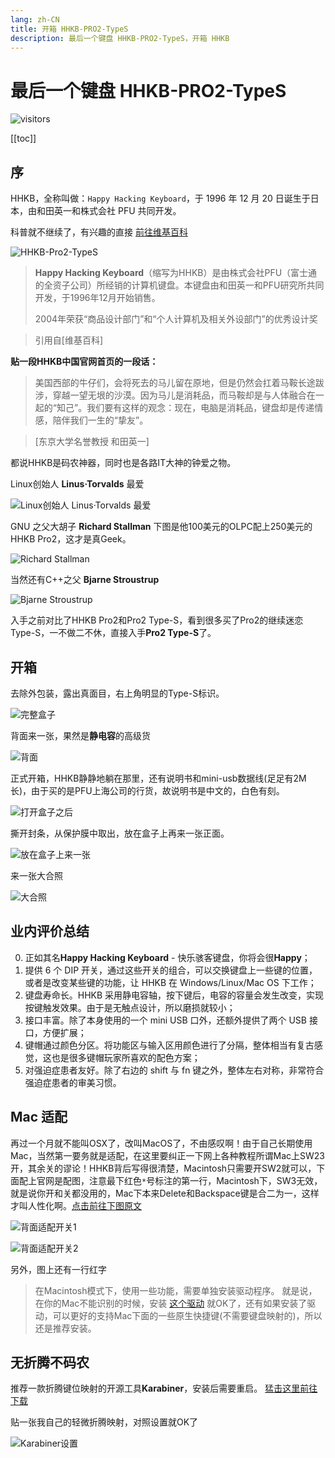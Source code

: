 ```yaml
---
lang: zh-CN
title: 开箱 HHKB-PRO2-TypeS
description: 最后一个键盘 HHKB-PRO2-TypeS，开箱 HHKB
---
```


# 最后一个键盘 HHKB-PRO2-TypeS

![visitors](https://visitor-badge.glitch.me/badge?page_id=gumutianqi_github_io-tricks_hhkb_pro2_types_show)

[[toc]]

## 序

HHKB，全称叫做：`Happy Hacking Keyboard`，于 1996 年 12 月 20 日诞生于日本，由和田英一和株式会社 PFU 共同开发。

科普就不继续了，有兴趣的直接 [前往维基百科](https://zh.wikipedia.org/wiki/Happy_Hacking_Keyboard)

![HHKB-Pro2-TypeS](./hhkb-pro2-types-show/hhkb.jpg)

> **Happy Hacking Keyboard**（缩写为HHKB）是由株式会社PFU（富士通的全资子公司）所经销的计算机键盘。本键盘由和田英一和PFU研究所共同开发，于1996年12月开始销售。
> 
> 2004年荣获“商品设计部门”和“个人计算机及相关外设部门”的优秀设计奖

> 引用自[维基百科]

**贴一段HHKB中国官网首页的一段话：**

> 美国西部的牛仔们，会将死去的马儿留在原地，但是仍然会扛着马鞍长途跋涉，穿越一望无垠的沙漠。因为马儿是消耗品，而马鞍却是与人体融合在一起的“知己”。我们要有这样的观念：现在，电脑是消耗品，键盘却是传递情感，陪伴我们一生的“挚友”。

> [东京大学名誉教授 和田英一]

都说HHKB是码农神器，同时也是各路IT大神的钟爱之物。

Linux创始人 **Linus·Torvalds** 最爱

![Linux创始人 **Linus·Torvalds** 最爱](./hhkb-pro2-types-show/tux_hacking.jpg)

GNU 之父大胡子 **Richard Stallman**
下图是他100美元的OLPC配上250美元的HHKB Pro2，这才是真Geek。

![Richard Stallman](./hhkb-pro2-types-show/hhkb-gnu.jpg)

当然还有C++之父 **Bjarne Stroustrup**

![Bjarne Stroustrup](./hhkb-pro2-types-show/bjarne_hhkb.jpg)

入手之前对比了HHKB Pro2和Pro2 Type-S，看到很多买了Pro2的继续迷恋Type-S，一不做二不休，直接入手**Pro2 Type-S**了。

## 开箱
去除外包装，露出真面目，右上角明显的Type-S标识。

![完整盒子](./hhkb-pro2-types-show/HHKB01.jpg)

背面来一张，果然是**静电容**的高级货

![背面](./hhkb-pro2-types-show/HHKB01.jpg)

正式开箱，HHKB静静地躺在那里，还有说明书和mini-usb数据线(足足有2M长)，由于买的是PFU上海公司的行货，故说明书是中文的，白色有刻。

![打开盒子之后](./hhkb-pro2-types-show/HHKB03.jpg)

撕开封条，从保护膜中取出，放在盒子上再来一张正面。

![放在盒子上来一张](./hhkb-pro2-types-show/HHKB05.jpg)

来一张大合照

![大合照](./hhkb-pro2-types-show/HHKB08.jpg)

## 业内评价总结
0. 正如其名**Happy Hacking Keyboard** - 快乐骇客键盘，你将会很**Happy**；
1. 提供 6 个 DIP 开关，通过这些开关的组合，可以交换键盘上一些键的位置，或者是改变某些键的功能，让 HHKB 在 Windows/Linux/Mac OS 下工作；
2. 键盘寿命长。HHKB 采用静电容轴，按下键后，电容的容量会发生改变，实现按键触发效果。由于是无触点设计，所以磨损就较小；
3. 接口丰富。除了本身使用的一个 mini USB 口外，还额外提供了两个 USB 接口，方便扩展；
4. 键帽通过颜色分区。将功能区与输入区用颜色进行了分隔，整体相当有复古感觉，这也是很多键帽玩家所喜欢的配色方案；
5. 对强迫症患者友好。除了右边的 shift 与 fn 键之外，整体左右对称，非常符合强迫症患者的审美习惯。

## Mac 适配
再过一个月就不能叫OSX了，改叫MacOS了，不由感叹啊！由于自己长期使用Mac，当然第一要务就是适配，在这里要纠正一下网上各种教程所谓Mac上SW23开，其余关的谬论！HHKB背后写得很清楚，Macintosh只需要开SW2就可以，下面配上官网是配图，注意最下红色`*`号标注的第一行，Macintosh下，SW3无效，就是说你开和关都没用的，Mac下本来Delete和Backspace键是合二为一，这样才叫人性化啊。[点击前往下图原文](http://www.pfu.fujitsu.com/hhkeyboard/leaflet/hhkb_backview.html)


![背面适配开关1](./hhkb-pro2-types-show/hhkb-sw01.png)

![背面适配开关2](./hhkb-pro2-types-show/hhkb-sw02.png)

另外，图上还有一行红字

> 在Macintosh模式下，使用一些功能，需要单独安装驱动程序。
就是说，在你的Mac不能识别的时候，安装 [这个驱动](http://www.pfu.fujitsu.com/hhkeyboard/macdownload.html) 就OK了，还有如果安装了驱动，可以更好的支持Mac下面的一些原生快捷键(不需要键盘映射的)，所以还是推荐安装。

## 无折腾不码农
推荐一款折腾键位映射的开源工具**Karabiner**，安装后需要重启。
[猛击这里前往下载](https://pqrs.org/osx/karabiner/)

贴一张我自己的轻微折腾映射，对照设置就OK了

![Karabiner设置](./hhkb-pro2-types-show/karabiner-config.png)

